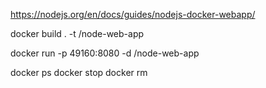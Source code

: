 https://nodejs.org/en/docs/guides/nodejs-docker-webapp/

docker build . -t <your username>/node-web-app

docker run -p 49160:8080 -d <your username>/node-web-app

docker ps 
docker stop <container-id>
docker rm <containerid> 